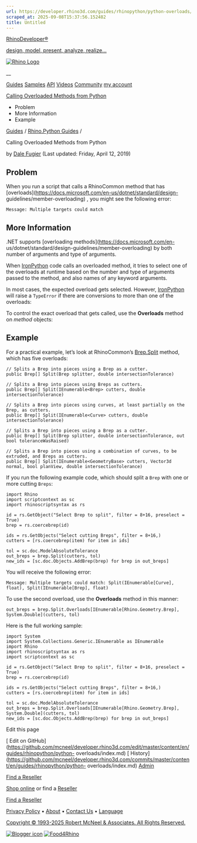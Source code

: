 ```yaml
---
url: https://developer.rhino3d.com/guides/rhinopython/python-overloads/
scraped_at: 2025-09-08T15:37:56.152482
title: Untitled
---
```


[RhinoDeveloper®](/)

[design, model, present, analyze, realize...](/)

[![Rhino Logo](https://developer.rhino3d.com/images/rhinodevlogo.png)](/)

__

[Guides](https://developer.rhino3d.com/guides)
[Samples](https://developer.rhino3d.com/samples)
[API](https://developer.rhino3d.com/api)
[Videos](https://developer.rhino3d.com/videos)
[Community](https://discourse.mcneel.com/c/rhino-developer) [my account
](https://www.rhino3d.com/my-account/ "Manage your account, licenses, and
teams")

[Calling Overloaded Methods from
Python](https://developer.rhino3d.com/guides/rhinopython/python-overloads/)

  * Problem
  * More Information
  * Example

[Guides](https://developer.rhino3d.com/en/guides/) / [Rhino.Python
Guides](https://developer.rhino3d.com/en/guides/rhinopython/) /

Calling Overloaded Methods from Python

by [Dale Fugier](https://discourse.mcneel.com/u/dale/) (Last updated: Friday,
April 12, 2019)

## Problem

When you run a script that calls a RhinoCommon method that has
[overloads](https://docs.microsoft.com/en-us/dotnet/standard/design-
guidelines/member-overloading) , you might see the following error:

    
    
    Message: Multiple targets could match
    

## More Information

.NET supports [overloading methods](https://docs.microsoft.com/en-
us/dotnet/standard/design-guidelines/member-overloading) by both number of
arguments and type of arguments.

When [IronPython](https://ironpython.net/) code calls an overloaded method, it
tries to select one of the overloads at runtime based on the number and type
of arguments passed to the method, and also names of any keyword arguments.

In most cases, the expected overload gets selected. However,
[IronPython](https://ironpython.net/) will raise a `TypeError` if there are
conversions to more than one of the overloads:

To control the exact overload that gets called, use the **Overloads** method
on _method_ objects:

## Example

For a practical example, let’s look at RhinoCommon’s
[Brep.Split](https://developer.rhino3d.com/api/RhinoCommon/html/Overload_Rhino_Geometry_Brep_Split.htm)
method, which has five overloads:

    
    
    // Splits a Brep into pieces using a Brep as a cutter.
    public Brep[] Split(Brep splitter, double intersectionTolerance)
    
    // Splits a Brep into pieces using Breps as cutters.
    public Brep[] Split(IEnumerable<Brep> cutters, double intersectionTolerance)
    
    // Splits a Brep into pieces using curves, at least partially on the Brep, as cutters.
    public Brep[] Split(IEnumerable<Curve> cutters, double intersectionTolerance)
    
    // Splits a Brep into pieces using a Brep as a cutter.
    public Brep[] Split(Brep splitter, double intersectionTolerance, out bool toleranceWasRaised)
    
    // Splits a Brep into pieces using a combination of curves, to be extruded, and Breps as cutters.
    public Brep[] Split(IEnumerable<GeometryBase> cutters, Vector3d normal, bool planView, double intersectionTolerance)
    

If you run the following example code, which should split a `Brep` with one or
more cutting `Breps`:

    
    
    import Rhino
    import scriptcontext as sc
    import rhinoscriptsyntax as rs
    
    id = rs.GetObject("Select Brep to split", filter = 8+16, preselect = True)
    brep = rs.coercebrep(id)
    
    ids = rs.GetObjects("Select cutting Breps", filter = 8+16,)
    cutters = [rs.coercebrep(item) for item in ids]
    
    tol = sc.doc.ModelAbsoluteTolerance
    out_breps = brep.Split(cutters, tol)
    new_ids = [sc.doc.Objects.AddBrep(brep) for brep in out_breps]
    

You will receive the following error:

    
    
    Message: Multiple targets could match: Split(IEnumerable[Curve], float), Split(IEnumerable[Brep], float)
    

To use the second overload, use the **Overloads** method in this manner:

    
    
    out_breps = brep.Split.Overloads[IEnumerable[Rhino.Geometry.Brep], System.Double](cutters, tol)
    

Here is the full working sample:

    
    
    import System
    import System.Collections.Generic.IEnumerable as IEnumerable
    import Rhino
    import rhinoscriptsyntax as rs
    import scriptcontext as sc
    
    id = rs.GetObject("Select Brep to split", filter = 8+16, preselect = True)
    brep = rs.coercebrep(id)
    
    ids = rs.GetObjects("Select cutting Breps", filter = 8+16,)
    cutters = [rs.coercebrep(item) for item in ids]
        
    tol = sc.doc.ModelAbsoluteTolerance
    out_breps = brep.Split.Overloads[IEnumerable[Rhino.Geometry.Brep], System.Double](cutters, tol)
    new_ids = [sc.doc.Objects.AddBrep(brep) for brep in out_breps]
    

Edit this page

[ Edit on
GitHub](https://github.com/mcneel/developer.rhino3d.com/edit/master/content/en/guides/rhinopython/python-
overloads/index.md) [
History](https://github.com/mcneel/developer.rhino3d.com/commits/master/content/en/guides/rhinopython/python-
overloads/index.md) [ Admin](https://developer.rhino3d.com/admin)

[Find a Reseller](https://www.rhino3d.com/sales)

[Shop online](https://www.rhino3d.com/store) or find a
[Reseller](https://www.rhino3d.com/sales)

[Find a Reseller](https://www.rhino3d.com/sales)

[Privacy Policy](https://www.rhino3d.com/privacy) •
[About](https://www.rhino3d.com/mcneel/about) • [Contact
Us](https://www.rhino3d.com/mcneel/contact) • [
Language](https://www.rhino3d.com/language "Change to a different region or
language")

[Copyright © 1993-2025 Robert McNeel & Associates. All Rights
Reserved.](https://www.rhino3d.com/mcneel/about)

[](https://www.facebook.com/McNeelRhinoceros/)
[](https://twitter.com/bobmcneel) [](https://www.linkedin.com/groups/75313/)
[](https://www.youtube.com/user/RhinoGuide/videos) [](https://vimeo.com/rhino)
[![Blogger
icon](https://developer.rhino3d.com/images/blogger.svg)](http://blog.rhino3d.com/)
[![Food4Rhino](https://developer.rhino3d.com/images/f4r_icon_01.svg)](https://www.food4rhino.com)

